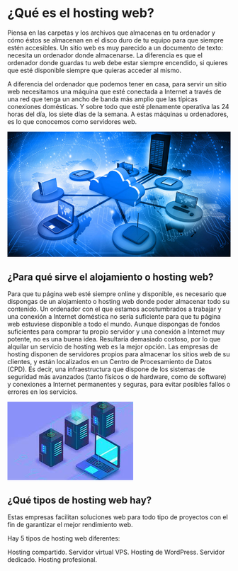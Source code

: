 # ¿Qué es el hosting web?

Piensa en las carpetas y los archivos que almacenas en tu ordenador y cómo éstos se almacenan en el disco duro de tu equipo para que siempre estén accesibles. 
Un sitio web es muy parecido a un documento de texto: necesita un ordenador donde almacenarse. La diferencia es que el ordenador donde guardas tu web debe estar 
siempre encendido, si quieres que esté disponible siempre que quieras acceder al mismo.

A diferencia del ordenador que podemos tener en casa, para servir un sitio web necesitamos una máquina que esté conectada a Internet a través de una red que tenga un ancho de banda más amplio que las típicas conexiones domésticas. Y sobre todo que esté plenamente operativa las 24 horas del día, los siete días de la semana. A estas máquinas u ordenadores, es lo que conocemos como servidores web.

![web](../img/cloud.jpg)

## ¿Para qué sirve el alojamiento o hosting web?

Para que tu página web esté siempre online y disponible, es necesario que dispongas de un alojamiento o hosting web donde poder almacenar todo su contenido.
Un ordenador con el que estamos acostumbrados a trabajar y una conexión a Internet doméstica no sería suficiente para que tu página web estuviese disponible a todo el mundo.
Aunque dispongas de fondos suficientes para comprar tu propio servidor y una conexión a Internet muy potente, no es una buena idea. Resultaría demasiado costoso, por lo que alquilar un servicio de hosting web es la mejor opción.
Las empresas de hosting disponen de servidores propios para almacenar los sitios web de su clientes, y están localizados en un Centro de Procesamiento de Datos (CPD).
Es decir, una infraestructura que dispone de los sistemas de seguridad más avanzados (tanto físicos o de hardware, como de software) y conexiones a Internet permanentes y seguras, para evitar posibles fallos o errores en los servicios.

![cpd](../img/cpd.jpg)

## ¿Qué tipos de hosting web hay?
Estas empresas facilitan soluciones web para todo tipo de proyectos con el fin de garantizar el mejor rendimiento web.

Hay 5 tipos de hosting web diferentes:

Hosting compartido.
Servidor virtual VPS.
Hosting de WordPress.
Servidor dedicado.
Hosting profesional.

